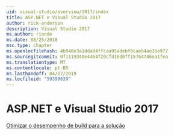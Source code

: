 ```yaml
---
uid: visual-studio/overview/2017/index
title: ASP.NET e Visual Studio 2017
author: rick-anderson
description: Visual Studio 2017
ms.author: riande
ms.date: 08/25/2018
msc.type: chapter
ms.openlocfilehash: 4b048e3a1ddad4ffcaa95adebf0caeb4ae1be977
ms.sourcegitcommit: 0f1119340e4464720cfd16d0ff15764746ea1fea
ms.translationtype: MT
ms.contentlocale: pt-BR
ms.lasthandoff: 04/17/2019
ms.locfileid: "59399639"
---
```

# <a name="aspnet-and-visual-studio-2017"></a>ASP.NET e Visual Studio 2017


[Otimizar o desempenho de build para a solução](xref:visual-studio/overview/2017/optimize-build-perf)